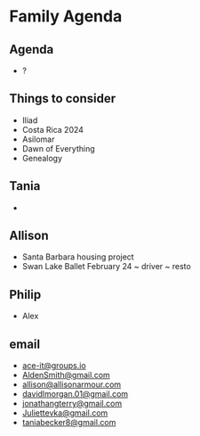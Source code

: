 # Family Agenda

## Agenda

* ?
  
## Things to consider

* Iliad
* Costa Rica 2024
* Asilomar
* Dawn of Everything
* Genealogy

## Tania

* 

## Allison

* Santa Barbara housing project
* Swan Lake Ballet February 24 ~ driver ~ resto

## Philip

* Alex

## email

* ace-it@groups.io
* AldenSmith@gmail.com
* allison@allisonarmour.com
* davidlmorgan.01@gmail.com
* jonathangterry@gmail.com
* Juliettevka@gmail.com
* taniabecker8@gmail.com
